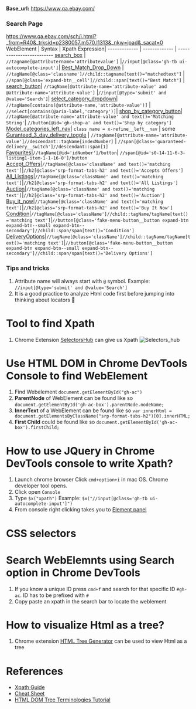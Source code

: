 **Base_url:** https://www.qa.ebay.com/
### Search Page
https://www.qa.ebay.com/sch/i.html?_from=R40&_trksid=p2380057.m570.l1313&_nkw=ipad&_sacat=0                    
WebElement         | Syntax   | Xpath Expression|
------------- | -------------   | -------------------------
[search_box](https://github.corp.ebay.com/pboopathi/Xpath-CheatSheet/blob/master/Images/search_box.png)  | `//tagname[@attributername='attributevalue']` |`//input[@class='gh-tb ui-autocomplete-input']`|
[Best_Match_Drop_Down](https://github.corp.ebay.com/pboopathi/Xpath-CheatSheet/blob/master/Images/Best_Match_Drop_Down.png)  | `//tagName[@class='classname']//child::tagname[text()="matchedtext"]`    | `//span[@class='expand-btn__cell']//child::span[text()="Best Match"]` |
[search_button](https://github.corp.ebay.com/pboopathi/Xpath-CheatSheet/blob/master/Images/Search_Button.png)| `//tagName[@attribute-name='attribute-value' and @attribute-name='attribute-value']` |`//input[@type='submit' and @value='Search']`|
[select_category_dropdown](https://github.corp.ebay.com/pboopathi/Xpath-CheatSheet/blob/master/Images/Select_categoty.png)| `//tagName[contains(@attribute-name,'attribute-value')]` | `//select[contains(@aria-label,'category')]`|
[shop_by_category_button](https://github.corp.ebay.com/pboopathi/Xpath-CheatSheet/blob/master/Images/Shop_By_category.png)| `//tagName[@attribute-name='attribute-value' and text()='Matching String'`| `//button[@id='gh-shop-a' and text()='Shop by category']`
[Model_categories_left_nav](https://github.corp.ebay.com/pboopathi/Xpath-CheatSheet/blob/master/Images/Model_category.png)| `class name = x-refine__left__nav` | some
[Guranteed_3_day_delivery_toggle](https://github.corp.ebay.com/pboopathi/Xpath-CheatSheet/blob/master/Images/Guranteed_3_day_delivery_toggle.png) | `//tagName[@attribute-name='attribute-value']//descendant::tagName[indexNumber]` | `//span[@class='guaranteed-delivery__switch']//descendant::span[1]`
[Favourites](https://github.corp.ebay.com/pboopathi/Xpath-CheatSheet/blob/master/Images/Favourites.png)|`//tagName[@id='idNumber']/button`| `//span[@id='s0-14-11-6-3-listing1-item-1-1-16-0']/button`
[Accept_Offers](https://github.corp.ebay.com/pboopathi/Xpath-CheatSheet/blob/master/Images/Accept_Offers.png)|`//tagName[@class='className' and text()='matching text']`|`//h2[@class='srp-format-tabs-h2' and text()='Accepts Offers']`
[All_Listings](https://github.corp.ebay.com/pboopathi/Xpath-CheatSheet/blob/master/Images/All_Listings.png)|`//tagName[@class='className' and text()='matching text']`|`//h2[@class='srp-format-tabs-h2' and text()='All Listings']`
[Auction](https://github.corp.ebay.com/pboopathi/Xpath-CheatSheet/blob/master/Images/Auction.png)|`//tagName[@class='className' and text()='matching text']`|`//h2[@class='srp-format-tabs-h2' and text()='Auction']`
[Buy_it_now](https://github.corp.ebay.com/pboopathi/Xpath-CheatSheet/blob/master/Images/Buy_it_now.png)|`//tagName[@class='className' and text()='matching text']`|`//h2[@class='srp-format-tabs-h2' and text()='Buy It Now']`
[Condition](https://github.corp.ebay.com/pboopathi/Xpath-CheatSheet/blob/master/Images/Condition.png)|`//tagName[@class='className']//child::tagName/tagName[text()='matching text']`|`//button[@class='fake-menu-button__button expand-btn expand-btn--small expand-btn--secondary']//child::span/span[text()='Condition']`
[DeliveryOptions](https://github.corp.ebay.com/pboopathi/Xpath-CheatSheet/blob/master/Images/DeliveryOptions.png)|`//tagName[@class='className']//child::tagName/tagName[text()='matching text']`|`//button[@class='fake-menu-button__button expand-btn expand-btn--small expand-btn--secondary']//child::span/span[text()='Delivery Options']`

  
### Tips and tricks
1. Attribute name will always start with `@` symbol. Example: `//input[@type='submit' and @value='Search']`
2. It is a good practice to analyze Html code first before jumping into thinking about locators :thinking:

# Tool to find Xpath
1. Chrome Extension [SelectorsHub](https://chrome.google.com/webstore/detail/selectorshub/ndgimibanhlabgdgjcpbbndiehljcpfh/related?hl=en) can give us Xpath
![Selectors_hub](https://github.corp.ebay.com/pboopathi/Xpath-CheatSheet/blob/master/Images/Selectorshub.gif)


# Use HTML DOM in Chrome DevTools Console to find WebElement
1. Find Webelement `document.getElementById("gh-ac")`
2. **ParentNode** of WebElement can be found like so `document.getElementById('gh-ac-box').parentNode.nodeName;`
3. **InnerText** of a WebElement can be found like so `var innerHtml = document.getElementsByClassName("srp-format-tabs-h2")[0].innerHTML;`
4. **First Child** could be found like so `document.getElementById('gh-ac-box').firstChild;`

# How to use JQuery in Chrome DevTools console to write Xpath?
1. Launch chrome browser Click `cmd+option+i` in mac OS. Chrome developer tool opens.
2. Click open `Console`
3. Type `$x("xpath")` Example: `$x("//input[@class='gh-tb ui-autocomplete-input']")`
4. From console right clicking takes you to [Element panel](https://github.corp.ebay.com/pboopathi/Xpath-CheatSheet/blob/master/Images/Chrome_console.gif)

# CSS selectors

# Search WebElemnts using Search option in Chrome DevTools 
1. If you know a unique ID press `cmd+f` and search for that specific ID `#gh-ac`. ID has to be prefixed with `#`
2. Copy paste an xpath in the search bar to locate the weblement

# How to visualize Html as a tree?
1. Chrome extension [HTML Tree Generator](https://chrome.google.com/webstore/detail/html-tree-generator/dlbbmhhaadfnbbdnjalilhdakfmiffeg) can be used to view Html as a tree


# References
- [Xpath Guide](https://www.lambdatest.com/blog/complete-guide-for-using-xpath-in-selenium-with-examples/)
- [Cheat Sheet](https://devhints.io/xpath)
- [HTML DOM Tree Terminologies Tutorial](https://www.youtube.com/watch?v=N1Pe-wBtmx4)

